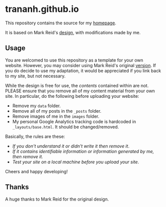 trananh.github.io
=================

This repository contains the source for my [homepage](http://trananh.github.io).

It is based on Mark Reid's [design](http://mark.reid.name), with modifications made by me.


## Usage

You are welcomed to use this repository as a template for your own website.  However, you may consider
using Mark Reid's original [version](https://github.com/mreid/mark.reid.name).  If you do decide to
use my adaptation, it would be appreciated if you link back to my site, but not necessary.

While the design is free for use, the _contents_ contained within are not.
PLEASE ensure that you remove all of my content material from your own site.
In particular, do the following before uploading your website:

* Remove my `data` folder.
* Remove all of my posts in the `_posts` folder.
* Remove images of me in the `images` folder.
* My personal Google Analytics tracking code is hardcoded in `_layouts/base.html`. It should be changed/removed.

Basically, the rules are these:

* _If you don't understand it or didn't write it then remove it_.
* _If it contains identifiable information or information generated by me, then remove it._
* _Test your site on a local machine before you upload your site_.

Cheers and happy developing!


## Thanks

A huge thanks to Mark Reid for the original design.
